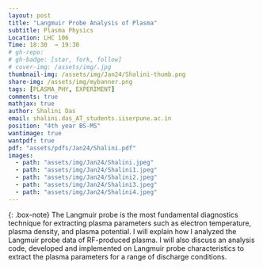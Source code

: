 ```yaml
---
layout: post
title: "Langmuir Probe Analysis of Plasma"
subtitle: Plasma Physics
Location: LHC 106
Time: 18:30  → 19:30
# gh-repo:
# gh-badge: [star, fork, follow]
# cover-img: /assets/img/.jpg
thumbnail-img: /assets/img/Jan24/Shalini-thumb.png
share-img: /assets/img/mybanner.png
tags: [PLASMA_PHY, EXPERIMENT]
comments: true
mathjax: true
author: Shalini Das
email: shalini.das_AT_students.iiserpune.ac.in
position: "4th year BS-MS"
wantimage: true
wantpdf: true
pdf: "assets/pdfs/Jan24/Shalini.pdf"
images:
  - path: "assets/img/Jan24/Shalini.jpeg"
  - path: "assets/img/Jan24/Shalini1.jpeg"
  - path: "assets/img/Jan24/Shalini2.jpeg"
  - path: "assets/img/Jan24/Shalini3.jpeg"
  - path: "assets/img/Jan24/Shalini4.jpeg"
---
```

{: .box-note}
The Langmuir probe is the most fundamental diagnostics technique for extracting plasma parameters such as electron temperature, plasma density, and plasma potential. I will explain how I analyzed the Langmuir probe data of RF-produced plasma. I will also discuss an analysis code, developed and implemented on Langmuir probe characteristics to extract the plasma parameters for a range of discharge conditions.